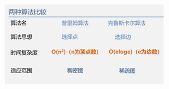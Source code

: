 <!--
 * @Author: D_bxg
 * @Date: 2021-10-28 17:20:05
 * @LastEditors: D_bxg
 * @LastEditTime: 2021-10-28 18:09:41
 * @Description: file content
 * @FilePath: \Ce:\Code\Data-Structures-and-Algorithms\data-structures-and-algorithms\c\3 Graph\3.4 MinimumSpanningTree(MST)\README.md
-->
![a](image/屏幕截图1.jpg)

